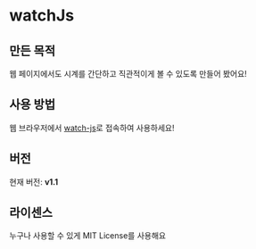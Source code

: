 # watchJs

## 만든 목적
웹 페이지에서도 시계를 간단하고 직관적이게 볼 수 있도록 만들어 봤어요!

## 사용 방법
웹 브라우저에서 [watch-js](https://watch-js.netlify.app)로 접속하여 사용하세요!

## 버전
현재 버전: **v1.1**

## 라이센스
누구나 사용할 수 있게 MIT License를 사용해요
